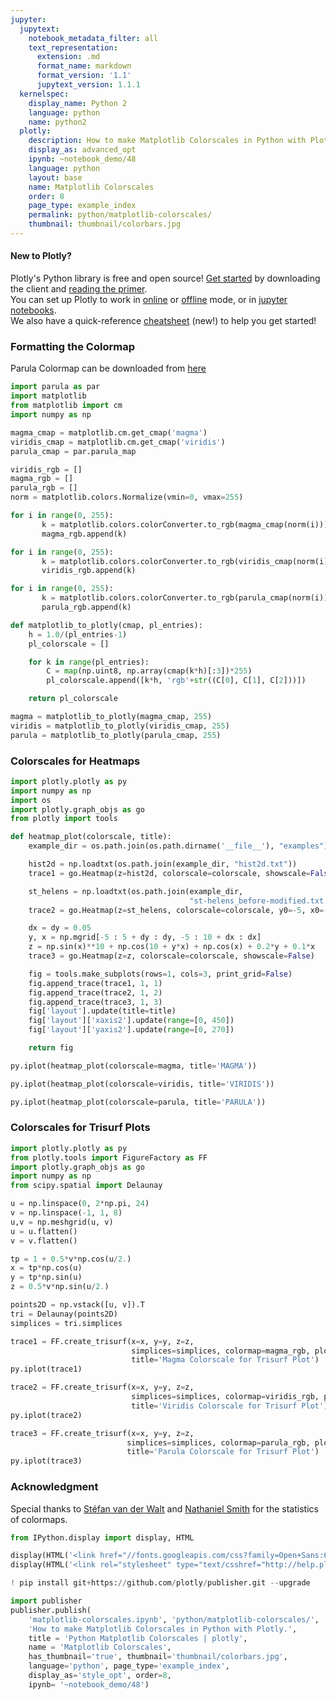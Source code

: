 ```yaml
---
jupyter:
  jupytext:
    notebook_metadata_filter: all
    text_representation:
      extension: .md
      format_name: markdown
      format_version: '1.1'
      jupytext_version: 1.1.1
  kernelspec:
    display_name: Python 2
    language: python
    name: python2
  plotly:
    description: How to make Matplotlib Colorscales in Python with Plotly.
    display_as: advanced_opt
    ipynb: ~notebook_demo/48
    language: python
    layout: base
    name: Matplotlib Colorscales
    order: 8
    page_type: example_index
    permalink: python/matplotlib-colorscales/
    thumbnail: thumbnail/colorbars.jpg
---
```


#### New to Plotly?
Plotly's Python library is free and open source! [Get started](https://plot.ly/python/getting-started/) by downloading the client and [reading the primer](https://plot.ly/python/getting-started/).
<br>You can set up Plotly to work in [online](https://plot.ly/python/getting-started/#initialization-for-online-plotting) or [offline](https://plot.ly/python/getting-started/#initialization-for-offline-plotting) mode, or in [jupyter notebooks](https://plot.ly/python/getting-started/#start-plotting-online).
<br>We also have a quick-reference [cheatsheet](https://images.plot.ly/plotly-documentation/images/python_cheat_sheet.pdf) (new!) to help you get started!



### Formatting the Colormap


Parula Colormap can be downloaded from [here](https://github.com/BIDS/colormap/blob/master/parula.py)

```python
import parula as par
import matplotlib
from matplotlib import cm
import numpy as np

magma_cmap = matplotlib.cm.get_cmap('magma')
viridis_cmap = matplotlib.cm.get_cmap('viridis')
parula_cmap = par.parula_map

viridis_rgb = []
magma_rgb = []
parula_rgb = []
norm = matplotlib.colors.Normalize(vmin=0, vmax=255)

for i in range(0, 255):
       k = matplotlib.colors.colorConverter.to_rgb(magma_cmap(norm(i)))
       magma_rgb.append(k)

for i in range(0, 255):
       k = matplotlib.colors.colorConverter.to_rgb(viridis_cmap(norm(i)))
       viridis_rgb.append(k)

for i in range(0, 255):
       k = matplotlib.colors.colorConverter.to_rgb(parula_cmap(norm(i)))
       parula_rgb.append(k)

def matplotlib_to_plotly(cmap, pl_entries):
    h = 1.0/(pl_entries-1)
    pl_colorscale = []

    for k in range(pl_entries):
        C = map(np.uint8, np.array(cmap(k*h)[:3])*255)
        pl_colorscale.append([k*h, 'rgb'+str((C[0], C[1], C[2]))])

    return pl_colorscale

magma = matplotlib_to_plotly(magma_cmap, 255)
viridis = matplotlib_to_plotly(viridis_cmap, 255)
parula = matplotlib_to_plotly(parula_cmap, 255)
```

### Colorscales  for Heatmaps

```python
import plotly.plotly as py
import numpy as np
import os
import plotly.graph_objs as go
from plotly import tools

def heatmap_plot(colorscale, title):
    example_dir = os.path.join(os.path.dirname('__file__'), "examples")

    hist2d = np.loadtxt(os.path.join(example_dir, "hist2d.txt"))
    trace1 = go.Heatmap(z=hist2d, colorscale=colorscale, showscale=False)

    st_helens = np.loadtxt(os.path.join(example_dir,
                                        "st-helens_before-modified.txt.gz")).T
    trace2 = go.Heatmap(z=st_helens, colorscale=colorscale, y0=-5, x0=-5)

    dx = dy = 0.05
    y, x = np.mgrid[-5 : 5 + dy : dy, -5 : 10 + dx : dx]
    z = np.sin(x)**10 + np.cos(10 + y*x) + np.cos(x) + 0.2*y + 0.1*x
    trace3 = go.Heatmap(z=z, colorscale=colorscale, showscale=False)

    fig = tools.make_subplots(rows=1, cols=3, print_grid=False)
    fig.append_trace(trace1, 1, 1)
    fig.append_trace(trace2, 1, 2)
    fig.append_trace(trace3, 1, 3)
    fig['layout'].update(title=title)
    fig['layout']['xaxis2'].update(range=[0, 450])
    fig['layout']['yaxis2'].update(range=[0, 270])

    return fig
```

```python
py.iplot(heatmap_plot(colorscale=magma, title='MAGMA'))
```

```python
py.iplot(heatmap_plot(colorscale=viridis, title='VIRIDIS'))
```

```python
py.iplot(heatmap_plot(colorscale=parula, title='PARULA'))
```

### Colorscales for Trisurf Plots

```python
import plotly.plotly as py
from plotly.tools import FigureFactory as FF
import plotly.graph_objs as go
import numpy as np
from scipy.spatial import Delaunay

u = np.linspace(0, 2*np.pi, 24)
v = np.linspace(-1, 1, 8)
u,v = np.meshgrid(u, v)
u = u.flatten()
v = v.flatten()

tp = 1 + 0.5*v*np.cos(u/2.)
x = tp*np.cos(u)
y = tp*np.sin(u)
z = 0.5*v*np.sin(u/2.)

points2D = np.vstack([u, v]).T
tri = Delaunay(points2D)
simplices = tri.simplices

trace1 = FF.create_trisurf(x=x, y=y, z=z,
                           simplices=simplices, colormap=magma_rgb, plot_edges=False,
                           title='Magma Colorscale for Trisurf Plot')
py.iplot(trace1)

```

```python
trace2 = FF.create_trisurf(x=x, y=y, z=z,
                           simplices=simplices, colormap=viridis_rgb, plot_edges=False,
                           title='Viridis Colorscale for Trisurf Plot')
py.iplot(trace2)

```

```python
trace3 = FF.create_trisurf(x=x, y=y, z=z,
                          simplices=simplices, colormap=parula_rgb, plot_edges=False,
                          title='Parula Colorscale for Trisurf Plot')
py.iplot(trace3)

```

### Acknowledgment

Special thanks to [Stéfan van der Walt](https://github.com/stefanv) and [Nathaniel Smith](https://github.com/njsmith) for the statistics of colormaps.

```python
from IPython.display import display, HTML

display(HTML('<link href="//fonts.googleapis.com/css?family=Open+Sans:600,400,300,200|Inconsolata|Ubuntu+Mono:400,700rel="stylesheet" type="text/css" />'))
display(HTML('<link rel="stylesheet" type="text/csshref="http://help.plot.ly/documentation/all_static/css/ipython-notebook-custom.css">'))

! pip install git+https://github.com/plotly/publisher.git --upgrade

import publisher
publisher.publish(
    'matplotlib-colorscales.ipynb', 'python/matplotlib-colorscales/', 'Matplotlib Colorscales',
    'How to make Matplotlib Colorscales in Python with Plotly.',
    title = 'Python Matplotlib Colorscales | plotly',
    name = 'Matplotlib Colorscales',
    has_thumbnail='true', thumbnail='thumbnail/colorbars.jpg',
    language='python', page_type='example_index',
    display_as='style_opt', order=8,
    ipynb= '~notebook_demo/48')

```

```python

```
